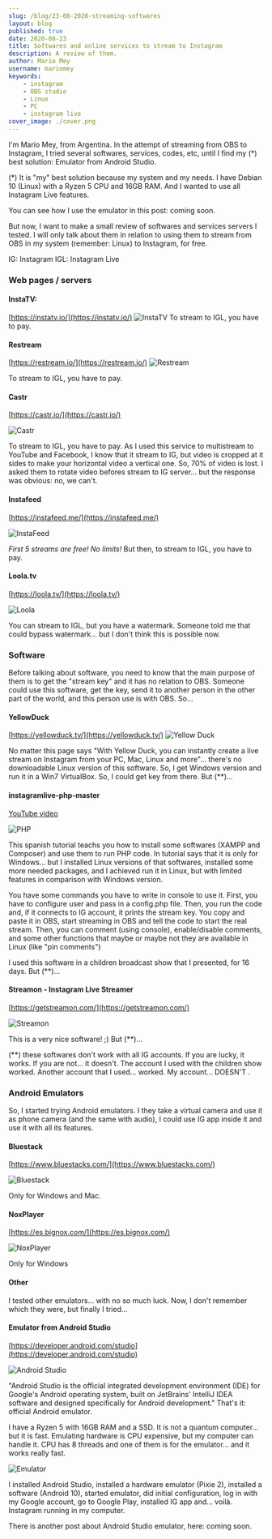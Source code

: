 ```yaml
---
slug: /blog/23-08-2020-streaming-softwares
layout: blog
published: true
date: 2020-08-23
title: Softwares and online services to stream to Instagram
description: A review of them.
author: Mario Mey
username: mariomey
keywords: 
    - instagram
    - OBS studio
    - Linux
    - PC
    - instagram live
cover_image: ./cover.png
---
```


I'm Mario Mey, from Argentina. In the attempt of streaming from OBS to Instagram, I tried several softwares, services, codes, etc, until I find my (*) best solution: Emulator from Android Studio.

(*) It is "my" best solution because my system and my needs. I have Debian 10 (Linux) with a Ryzen 5 CPU and 16GB RAM. And I wanted to use all Instagram Live features.

You can see how I use the emulator in this post: coming soon.

But now, I want to make a small review of softwares and services servers I tested. I will only talk about them in relation to using them to stream from OBS in my system (remember: Linux) to Instagram, for free.

IG: Instagram
IGL: Instagram Live

### Web pages / servers
#### InstaTV: 
[https://instatv.io/](https://instatv.io/)
<Image src="./instatv.png" alt="InstaTV"/>
To stream to IGL, you have to pay.


#### Restream
[https://restream.io/](https://restream.io/)
<Image src="./restream.png" alt="Restream"/>

To stream to IGL, you have to pay.

#### Castr
[https://castr.io/](https://castr.io/)

<Image src="./castr.png" alt="Castr"/>

To stream to IGL, you have to pay. As I used this service to multistream to YouTube and Facebook, I know that it stream to IG, but video is cropped at it sides to make your horizontal video a vertical one. So, 70% of video is lost. I asked them to rotate video befores stream to IG server... but the response was obvious: no, we can't.

#### Instafeed
[https://instafeed.me/](https://instafeed.me/)

<Image src="./instafeed.png" alt="InstaFeed"/>

_First 5 streams are free! No limits!_
But then, to stream to IGL, you have to pay.

#### Loola.tv
[https://loola.tv/](https://loola.tv/)

<Image src="./loola.png" alt="Loola"/>

You can stream to IGL, but you have a watermark. Someone told me that could bypass watermark... but  I don't think this is possible now.

### Software

Before talking about software, you need to know that the main purpose of them is to get the "stream key" and it has no relation to OBS. Someone could use this software, get the key, send it to another person in the other part of the world, and this person use is with OBS. So...

#### YellowDuck
[https://yellowduck.tv/](https://yellowduck.tv/)
<Image src="./yellow.duck.png" alt="Yellow Duck"/>

No matter this page says "With Yellow Duck, you can instantly create a live stream on Instagram from your PC, Mac, Linux and more"... there's no downloadable Linux version of this software. So, I get Windows version and run it in a Win7 VirtualBox. So, I could get key from there. But (**)...

#### instagramlive-php-master
[YouTube video](https://www.youtube.com/watch?v=BD4Kn8r4eQs)

<Image src="./instagram-php.png" alt="PHP"/>

This spanish tutorial teachs you how to install some softwares (XAMPP and Composer) and use them to run PHP code. In tutorial says that it is only for Windows... but I installed Linux versions of that softwares, installed some more needed packages, and I achieved run it in Linux, but with limited features in comparison with Windows version.

You have some commands you have to write in console to use it. First, you have to configure user and pass in a config.php file. Then, you run the code and, if it connects to IG account, it prints the stream key. You copy and paste it in OBS, start streaming in OBS and tell the code to start the real stream. Then, you can comment (using console), enable/disable comments, and some other functions that maybe or maybe not they are available in Linux (like "pin comments")

I used this software in a children broadcast show that I presented, for 16 days. But (**)...

#### Streamon - Instagram Live Streamer
[https://getstreamon.com/](https://getstreamon.com/)

<Image src="./streamon.png" alt="Streamon"/>

This is a very nice software! ;) But (**)...

(**) these softwares don't work with all IG accounts. If you are lucky, it works. If you are not... it doesn't. The account I used with the children show worked. Another account that I used... worked. My account... DOESN'T <facepalm>.

### Android Emulators

So, I started trying Android emulators. I they take a virtual camera and use it as phone camera (and the same with audio), I could use IG app inside it and use it with all its features.

#### Bluestack
[https://www.bluestacks.com/](https://www.bluestacks.com/)

<Image src="./bluestack.png" alt="Bluestack"/>

Only for Windows and Mac.

#### NoxPlayer
[https://es.bignox.com/](https://es.bignox.com/)

<Image src="./nox.player.png" alt="NoxPlayer"/>

Only for Windows

#### Other
I tested other emulators... with no so much luck. Now, I don't remember which they were, but finally I tried...

#### Emulator from Android Studio
[https://developer.android.com/studio](https://developer.android.com/studio)

<Image src="./android.studio.1.png" alt="Android Studio"/>

"Android Studio is the official integrated development environment (IDE) for Google's Android operating system, built on JetBrains' IntelliJ IDEA software and designed specifically for Android development." That's it: official Android emulator.

I have a Ryzen 5 with 16GB RAM and a SSD. It is not a quantum computer... but it is fast. Emulating hardware is CPU expensive, but my computer can handle it. CPU has 8 threads and one of them is for the emulator... and it works really fast.

<Image src="./android.studio.2.png" alt="Emulator"/>

I installed Android Studio, installed a hardware emulator (Pixie 2), installed a software (Android 10), started emulator, did initial configuration, log in with my Google account, go to Google Play, installed IG app and... voilà. Instagram running in my computer.

There is another post about Android Studio emulator, here: coming soon.
